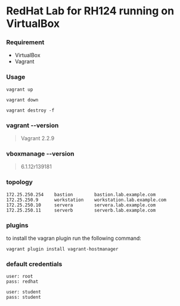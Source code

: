 
# RedHat Lab for RH124 running on VirtualBox

### Requirement

+  VirtualBox
+  Vagrant

### Usage

```
vagrant up

vagrant down

vagrant destroy -f
```

### vagrant --version

> Vagrant 2.2.9

### vboxmanage --version

> 6.1.12r139181

### topology

```
172.25.250.254    bastion        bastion.lab.example.com
172.25.250.9      workstation    workstation.lab.example.com
172.25.250.10     servera        servera.lab.example.com
172.25.250.11     serverb        serverb.lab.example.com
```

### plugins
to install the vagran plugin run the following command:

```
vagrant plugin install vagrant-hostmanager
```

### default credentials

```
user: root
pass: redhat

user: student
pass: student
```